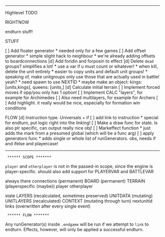 

-----------

Highlevel TODO

RIGHTNOW

endturn stuff!


STUFF

 [ ] Add floater generator
     * needed only for a few games
 [ ] Add offset generator
     * simple slight hack to neighbour
     * we're already adding offsets to boardconnections
 [d] Add foridin and forposin to effect
 [d] Delete `dead` groups? simplifies a lot!
     * use a var if u must count or whatever!
     * when kill, delete the unit entirely
     * easier to copy units and default unit groups!
     * speaking of, make unitgroups only use those that are actually used in battle! yeah?
     * need spawn to use NEXTID
     * maybe make an object:
     	kings: [units,kings],
     	queens: [units,]
 [d] Calculate initial terrain 
 [ ] Implement forced moves if opp/you only has 1 option!
 [ ] Implement CALC "layers", for example for Archimedes
 [ ] Also need multilayers, for example for Archers
 [ ] Add highlight. it really would be nice, especially for formation win conditions

FLOW
 [d] Instruction type. Universals + if
 [ ] add link to instruction
     * special for endturn, put logic right into the linking!
 [ ] Make a draw func for state. Is also plr specific, can output really nice obj!
 [ ] Markeffect function
     * just adds the mark from a presumed global (which will be a func arg)
 [ ] apply generators func
     * adds single or whole list of runGenerators. obs, needs if and ifelse and playercase!

------------

     ****** SCOPE *******

`player` and `otherplayer` is not in the passed-in scope, since the engine is player-specific.
should also add support for PLAYERVAR and BATTLEVAR

always there
     connections  (permanent)
     BOARD        (permanent)
     TERRAIN      (playerspecific (maybe))
     player
     otherplayer

state
     LAYERS       (recalculated, sometimes preserved)
     UNITDATA     (mutating)
     UNITLAYERS   (recalculated)
     CONTEXT      (mutating through turn)
     nextunitid
     links        (overwritten after every single event)


     ****** FLOW *******

Any runGenerator(s) inside `.endgame` will be run if we attempt to `link` to endturn.
Effects, however, will only be applied a successful endturn.


